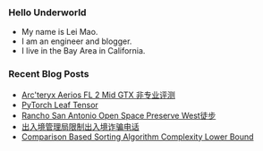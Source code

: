 ### Hello Underworld

- My name is Lei Mao.
- I am an engineer and blogger.
- I live in the Bay Area in California.


### Recent Blog Posts

<!-- BLOG-POST-LIST:START -->
- [Arc&#39;teryx Aerios FL 2 Mid GTX 非专业评测](https://leimao.github.io/essay/%E5%A7%8B%E7%A5%96%E9%B8%9F-Arc'teryx-Aerios-FL-2-Mid-GTX/)
- [PyTorch Leaf Tensor](https://leimao.github.io/blog/PyTorch-Leaf-Tensor/)
- [Rancho San Antonio Open Space Preserve West徒步](https://leimao.github.io/life/Rancho-San-Antonio-Open-Space-Preserve-West/)
- [出入境管理局限制出入境诈骗电话](https://leimao.github.io/essay/%E5%87%BA%E5%85%A5%E5%A2%83%E7%AE%A1%E7%90%86%E5%B1%80%E9%99%90%E5%88%B6%E5%87%BA%E5%85%A5%E5%A2%83%E8%AF%88%E9%AA%97%E7%94%B5%E8%AF%9D/)
- [Comparison Based Sorting Algorithm Complexity Lower Bound](https://leimao.github.io/blog/Comparison-Based-Sorting-Algorithm-Complexity-Lower-Bound/)
<!-- BLOG-POST-LIST:END -->

